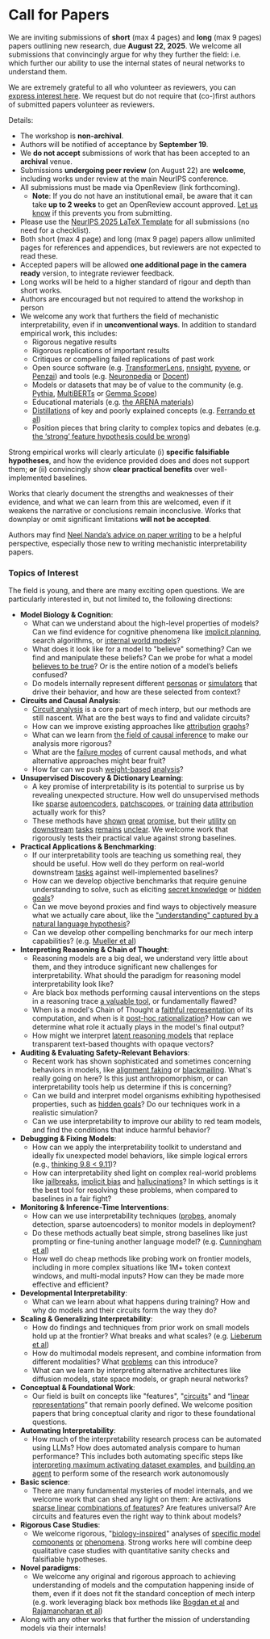 # Call for Papers
We are inviting submissions of **short** (max 4 pages) and **long** (max 9 pages) papers outlining new research, due **August 22, 2025**. We welcome all submissions that convincingly argue for why they further the field: i.e. which further our ability to use the internal states of neural networks to understand them. 

We are extremely grateful to all who volunteer as reviewers, you can [express interest here](https://www.google.com/url?q=https://docs.google.com/forms/d/e/1FAIpQLSdiw1SJllzoTz_nqzDTzTOGb9DV3W_truQyh-WvYj_QGIi7Mg/viewform?usp%3Ddialog&sa=D&source=editors&ust=1754140298945698&usg=AOvVaw237vua4d1u2oafAy5OzIgk). We request but do not require that (co-)first authors of submitted papers volunteer as reviewers. 

Details: 
* The workshop is **non-archival**.
* Authors will be notified of acceptance by **September 19**.
* We **do not accept** submissions of work that has been accepted to an **archival** venue.
* Submissions **undergoing peer review** (on August 22) are **welcome**, including works under review at the main NeurIPS conference.
* All submissions must be made via OpenReview (link forthcoming).
  * **Note**: If you do not have an institutional email, be aware that it can take **up to 2 weeks** to get an OpenReview account approved. [Let us know](mailto:neurips2025@mechinterpworkshop.com) if this prevents you from submitting.
* Please use the [NeurIPS 2025 LaTeX Template](https://www.google.com/url?q=https://media.neurips.cc/Conferences/NeurIPS2025/Styles.zip&sa=D&source=editors&ust=1754140298949613&usg=AOvVaw26AigK67cpOa-7D211NwDm) for all submissions (no need for a checklist).
* Both short (max 4 page) and long (max 9 page) papers allow unlimited pages for references and appendices, but reviewers are not expected to read these.
* Accepted papers will be allowed **one additional page in the camera ready** version, to integrate reviewer feedback.
* Long works will be held to a higher standard of rigour and depth than short works.
* Authors are encouraged but not required to attend the workshop in person
* We welcome any work that furthers the field of mechanistic interpretability, even if in **unconventional ways**. In addition to standard empirical work, this includes:
  * Rigorous negative results
  * Rigorous replications of important results
  * Critiques or compelling failed replications of past work
  * Open source software (e.g. [TransformerLens](https://www.google.com/url?q=https://github.com/neelnanda-io/TransformerLens&sa=D&source=editors&ust=1754140298952890&usg=AOvVaw2sUpOwKeXnR9QF5_316Zil), [nnsight](https://www.google.com/url?q=https://github.com/ndif-team/nnsight&sa=D&source=editors&ust=1754140298953125&usg=AOvVaw0Jo40pypY66ZhCrDcOUrWi), [pyvene](https://www.google.com/url?q=https://github.com/stanfordnlp/pyvene/tree/main/pyvene/models/mlp&sa=D&source=editors&ust=1754140298953305&usg=AOvVaw1oF8tn_NC5HAGnPsF2GNeS), or [Penzai](https://www.google.com/url?q=https://github.com/google-deepmind/penzai&sa=D&source=editors&ust=1754140298953520&usg=AOvVaw2lV8atqf_-x0hZs3dx3z72)) and tools (e.g. [Neuronpedia](https://www.google.com/url?q=http://neuronpedia.org&sa=D&source=editors&ust=1754140298953722&usg=AOvVaw0F8vzlh5l-HQ-j126tUrCb) or [Docent](https://www.google.com/url?q=https://transluce.org/introducing-docent&sa=D&source=editors&ust=1754140298953921&usg=AOvVaw34XzDdw8KvREDrrn6gb_3x))
  * Models or datasets that may be of value to the community (e.g. [Pythia](https://www.google.com/url?q=https://arxiv.org/abs/2304.01373&sa=D&source=editors&ust=1754140298954347&usg=AOvVaw1o-bgNzcifpnxcr2SEC2xQ), [MultiBERTs](https://www.google.com/url?q=https://arxiv.org/abs/2106.16163&sa=D&source=editors&ust=1754140298954531&usg=AOvVaw1Z5xwiQPO5I5QMPxGGfE5_) or [Gemma Scope](https://www.google.com/url?q=https://arxiv.org/abs/2408.05147&sa=D&source=editors&ust=1754140298954741&usg=AOvVaw2J18MrOZ1jjjqkMDqq37Sp))
  * Educational materials (e.g. [the ARENA materials](https://www.google.com/url?q=https://arena3-chapter1-transformer-interp.streamlit.app/&sa=D&source=editors&ust=1754140298955113&usg=AOvVaw0ScYw7MyPvF67xft4UBY97))
  * [Distillations](https://www.google.com/url?q=https://distill.pub/2017/research-debt/&sa=D&source=editors&ust=1754140298955330&usg=AOvVaw2pU2SOpQqte-jFA8s0QCMJ) of key and poorly explained concepts (e.g. [Ferrando et al](https://www.google.com/url?q=https://arxiv.org/abs/2405.00208&sa=D&source=editors&ust=1754140298955586&usg=AOvVaw3u0P0Grfl3dmVoom6unwlB))
  * Position pieces that bring clarity to complex topics and debates (e.g. [the ‘strong’ feature hypothesis could be wrong](https://www.google.com/url?q=https://www.alignmentforum.org/posts/tojtPCCRpKLSHBdpn/the-strong-feature-hypothesis-could-be-wrong&sa=D&source=editors&ust=1754140298956177&usg=AOvVaw2jw26pbsldDP5oY_JW6Bal))

Strong empirical works will clearly articulate (i) **specific falsifiable hypotheses**, and how the evidence provided does and does not support them; **or** (ii) convincingly show **clear practical benefits** over well-implemented baselines. 

Works that clearly document the strengths and weaknesses of their evidence, and what we can learn from this are welcomed, even if it weakens the narrative or conclusions remain inconclusive. Works that downplay or omit significant limitations **will not be accepted**. 

Authors may find [Neel Nanda’s advice on paper writing](https://www.google.com/url?q=https://www.alignmentforum.org/posts/eJGptPbbFPZGLpjsp/highly-opinionated-advice-on-how-to-write-ml-papers&sa=D&source=editors&ust=1754140298957888&usg=AOvVaw2sUzNFWdwXuCizGc6-7Wmw) to be a helpful perspective, especially those new to writing mechanistic interpretability papers. 
### Topics of Interest
The field is young, and there are many exciting open questions. We are particularly interested in, but not limited to, the following directions: 
* **Model Biology & Cognition**:
  * What can we understand about the high-level properties of models? Can we find evidence for cognitive phenomena like [implicit planning](https://www.google.com/url?q=https://transformer-circuits.pub/2025/attribution-graphs/biology.html%23dives-poems&sa=D&source=editors&ust=1754140298959055&usg=AOvVaw0E70dU9GoiDxWy9VER-09k), search algorithms, or [internal world models](https://www.google.com/url?q=https://arxiv.org/abs/2210.13382&sa=D&source=editors&ust=1754140298959265&usg=AOvVaw1OzWqTe2e7kbug9cmzyg_-)?
  * What does it look like for a model to "believe" something? Can we find and manipulate these beliefs? Can we probe for what a model [believes to be true](https://www.google.com/url?q=https://arxiv.org/abs/2310.06824&sa=D&source=editors&ust=1754140298959615&usg=AOvVaw0oDhX86y7gUZ631pYGnucj)? Or is the entire notion of a model’s beliefs confused?
  * Do models internally represent different [personas](https://www.google.com/url?q=https://arxiv.org/abs/2406.12094&sa=D&source=editors&ust=1754140298959977&usg=AOvVaw0M7BPXhD-f1TWSPYAb-NZw) or [simulators](https://www.google.com/url?q=https://www.nature.com/articles/s41586-023-06647-8&sa=D&source=editors&ust=1754140298960146&usg=AOvVaw3DfrTg4wdmTJ2xPsGYUnhY) that drive their behavior, and how are these selected from context?
* **Circuits and Causal Analysis**:
  * [Circuit analysis](https://www.google.com/url?q=https://distill.pub/2020/circuits/zoom-in/&sa=D&source=editors&ust=1754140298960536&usg=AOvVaw2-STmNZfAsfT3iedrRqkKg) is a core part of mech interp, but our methods are still nascent. What are the best ways to find and validate circuits?
  * How can we improve existing approaches like [attribution](https://www.google.com/url?q=https://arxiv.org/abs/2406.11944&sa=D&source=editors&ust=1754140298961070&usg=AOvVaw2mTFxLeJUERGLAyvJMrxf0) [graphs](https://www.google.com/url?q=https://transformer-circuits.pub/2025/attribution-graphs/methods.html&sa=D&source=editors&ust=1754140298961268&usg=AOvVaw0oiVovxJGbA3PXq69OLRbP)?
  * What can we learn from [the field of causal inference](https://www.google.com/url?q=https://arxiv.org/abs/2407.04690&sa=D&source=editors&ust=1754140298961523&usg=AOvVaw0AW1xPt5t5hwosuSk3yOwS) to make our analysis more rigorous?
  * What are the [failure modes](https://www.google.com/url?q=https://arxiv.org/abs/2307.15771&sa=D&source=editors&ust=1754140298961782&usg=AOvVaw1KHF1ss28N_ganAsj1KyRg) of current causal methods, and what alternative approaches might bear fruit?
  * How far can we push [weight-based](https://www.google.com/url?q=https://arxiv.org/abs/2301.05217&sa=D&source=editors&ust=1754140298962078&usg=AOvVaw1MDzoDGfsNVVS-l5SEptZ8) [analysis](https://www.google.com/url?q=https://arxiv.org/abs/2410.08417&sa=D&source=editors&ust=1754140298962178&usg=AOvVaw18Ml8-RHIjQsgcrAW4tSn5)?
* **Unsupervised Discovery & Dictionary Learning**:
  * A key promise of interpretability is its potential to surprise us by revealing unexpected structure. How well do unsupervised methods like [sparse](https://www.google.com/url?q=https://arxiv.org/abs/2103.15949&sa=D&source=editors&ust=1754140298962766&usg=AOvVaw10pBdOP5MpYQ-FMxSR4Sqj) [autoencoders](https://www.google.com/url?q=https://transformer-circuits.pub/2023/monosemantic-features&sa=D&source=editors&ust=1754140298962913&usg=AOvVaw1h1fIaq8Q-W7gmOt3-8aLZ), [patch](https://www.google.com/url?q=https://arxiv.org/abs/2401.06102&sa=D&source=editors&ust=1754140298963041&usg=AOvVaw1YV-ZTYNUAn3UMQqFmJfz5)[scopes](https://www.google.com/url?q=https://arxiv.org/abs/2403.10949v2&sa=D&source=editors&ust=1754140298963138&usg=AOvVaw1s0ei8fWuqL9RnhCFWKk7K), or [training](https://www.google.com/url?q=https://proceedings.mlr.press/v70/koh17a?ref%3Dhttps://githubhelp.com&sa=D&source=editors&ust=1754140298963270&usg=AOvVaw3agQ5wtJGfyunmFhkuhS1J) [data](https://www.google.com/url?q=https://arxiv.org/abs/2308.03296&sa=D&source=editors&ust=1754140298963369&usg=AOvVaw0Pur3jO5zwlE07jxXW-wnp) [attribution](https://www.google.com/url?q=https://arxiv.org/abs/2205.11482&sa=D&source=editors&ust=1754140298963461&usg=AOvVaw27-kKzc2xjathkxoGFVz5h) actually work for this?
  * These methods have [shown](https://www.google.com/url?q=https://transformer-circuits.pub/2024/scaling-monosemanticity/index.html&sa=D&source=editors&ust=1754140298963693&usg=AOvVaw3mwCfZUU3nCUaGwia27m8Z) [great](https://www.google.com/url?q=https://transformer-circuits.pub/2025/attribution-graphs/biology.html&sa=D&source=editors&ust=1754140298963807&usg=AOvVaw1snPYFio9zGS8wY8NAJQgA) [promise](https://www.google.com/url?q=https://arxiv.org/abs/2503.10965&sa=D&source=editors&ust=1754140298963901&usg=AOvVaw0XbkzpY6Bj6FgHvVse-evo), but their [utility](https://www.google.com/url?q=https://arxiv.org/abs/2502.16681&sa=D&source=editors&ust=1754140298964030&usg=AOvVaw2qQEW-qaGxd6AIKTHafzms) [on](https://www.google.com/url?q=https://www.tilderesearch.com/blog/sieve&sa=D&source=editors&ust=1754140298964126&usg=AOvVaw37kG947lKBeP2eaHtjbWIq) [downstream](https://www.google.com/url?q=https://arxiv.org/abs/2501.17148&sa=D&source=editors&ust=1754140298964257&usg=AOvVaw0UaXyzeirk_DQex-xCUesY) [tasks](https://www.google.com/url?q=https://transformer-circuits.pub/2024/features-as-classifiers/index.html&sa=D&source=editors&ust=1754140298964424&usg=AOvVaw10Ofqzq-AgI_FW1GV2DEVy) [remains](https://www.google.com/url?q=https://arxiv.org/abs/2502.04382&sa=D&source=editors&ust=1754140298964563&usg=AOvVaw1d0lylmEdQEnWkQuUd7vkB) [unclear](https://www.google.com/url?q=https://www.alignmentforum.org/posts/4uXCAJNuPKtKBsi28/negative-results-for-saes-on-downstream-tasks&sa=D&source=editors&ust=1754140298964713&usg=AOvVaw1u4SGcZKD29dYiS-DY4ZZu). We welcome work that rigorously tests their practical value against strong baselines.
* **Practical Applications & Benchmarking**:
  * If our interpretability tools are teaching us something real, they should be useful. How well do they perform on real-world downstream [tasks](https://www.google.com/url?q=https://www.lesswrong.com/posts/wGRnzCFcowRCrpX4Y/downstream-applications-as-validation-of-interpretability&sa=D&source=editors&ust=1754140298965531&usg=AOvVaw2qtUSIVRCjrLaGuqgt0rew) against well-implemented baselines?
  * How can we develop objective benchmarks that require genuine understanding to solve, such as eliciting [secret knowledge](https://www.google.com/url?q=https://arxiv.org/abs/2505.14352&sa=D&source=editors&ust=1754140298965891&usg=AOvVaw0VTgfGQerB8iTiUPN_j86e) or [hidden goals](https://www.google.com/url?q=https://arxiv.org/abs/2503.10965&sa=D&source=editors&ust=1754140298965992&usg=AOvVaw0zMt837r5_Pp3eK3tUOwEt)?
  * Can we move beyond proxies and find ways to objectively measure what we actually care about, like the ["understanding" captured by a natural language hypothesis](https://www.google.com/url?q=https://arxiv.org/abs/2502.04382&sa=D&source=editors&ust=1754140298966357&usg=AOvVaw1Bqygia2tADjmjfWReApq2)?
  * Can we develop other compelling benchmarks for our mech interp capabilities? (e.g. [Mueller et al](https://www.google.com/url?q=https://arxiv.org/abs/2504.13151&sa=D&source=editors&ust=1754140298966607&usg=AOvVaw0n45dUvFY2chEwB_oSMAjA))
* **Interpreting Reasoning & Chain of Thought**:
  * Reasoning models are a big deal, we understand very little about them, and they introduce significant new challenges for interpretability. What should the paradigm for reasoning model interpretability look like?
  * Are black box methods performing causal interventions on the steps in a reasoning trace [a valuable tool](https://www.google.com/url?q=https://arxiv.org/abs/2506.19143&sa=D&source=editors&ust=1754140298967403&usg=AOvVaw0KbrsA9oLaNoJ6q2cQ1nE7), or fundamentally flawed?
  * When is a model's Chain of Thought a [faithful representation](https://www.google.com/url?q=https://arxiv.org/abs/2305.04388&sa=D&source=editors&ust=1754140298967738&usg=AOvVaw3bAziSSdGW0zj2iuVTY4mF) of its computation, and when is it [post-hoc rationalization](https://www.google.com/url?q=https://arxiv.org/abs/2503.08679&sa=D&source=editors&ust=1754140298967915&usg=AOvVaw3upz_K3Jj71_2joO5Gi_Gp)? How can we determine what role it actually plays in the model's final output?
  * How might we interpret [latent reasoning models](https://www.google.com/url?q=https://arxiv.org/abs/2412.06769&sa=D&source=editors&ust=1754140298968228&usg=AOvVaw0rLwg2hgcb9doNpKGLbdnu) that replace transparent text-based thoughts with opaque vectors?
* **Auditing & Evaluating Safety-Relevant Behaviors**:
  * Recent work has shown sophisticated and sometimes concerning behaviors in models, like [alignment faking](https://www.google.com/url?q=https://arxiv.org/abs/2412.14093&sa=D&source=editors&ust=1754140298968814&usg=AOvVaw0YXa3Wgz6xKmw8YyiyXgTJ) or [blackmailing](https://www.google.com/url?q=https://www.anthropic.com/research/agentic-misalignment&sa=D&source=editors&ust=1754140298968947&usg=AOvVaw2Xzh528tgERVqljuQVhOXT). What's really going on here? Is this just anthropomorphism, or can interpretability tools help us determine if this is concerning?
  * Can we build and interpret model organisms exhibiting hypothesised properties, such as [hidden goals](https://www.google.com/url?q=https://arxiv.org/abs/2503.10965&sa=D&source=editors&ust=1754140298969400&usg=AOvVaw1wt6U4pPwbai3gKfJCkvNh)? Do our techniques work in a realistic simulation?
  * Can we use interpretability to improve our ability to red team models, and find the conditions that induce harmful behavior?
* **Debugging & Fixing Models**:
  * How can we apply the interpretability toolkit to understand and ideally fix unexpected model behaviors, like simple logical errors (e.g., [thinking 9.8 < 9.11](https://www.google.com/url?q=https://transluce.org/observability-interface&sa=D&source=editors&ust=1754140298970436&usg=AOvVaw32OBFkb11plUhSzw1ekc_y))?
  * How can interpretability shed light on complex real-world problems like [jailbreaks](https://www.google.com/url?q=https://transformer-circuits.pub/2025/attribution-graphs/biology.html%23dives-jailbreak&sa=D&source=editors&ust=1754140298970727&usg=AOvVaw3zCtMSPN2kslEeE_9o6-XP), [implicit bias](https://www.google.com/url?q=https://arxiv.org/abs/2506.10922&sa=D&source=editors&ust=1754140298970903&usg=AOvVaw3ymQkGtazOa-pyzgkVscTM) and [hallucinations](https://www.google.com/url?q=https://arxiv.org/abs/2411.14257&sa=D&source=editors&ust=1754140298971077&usg=AOvVaw0uiTBMATbZoPfmIpI5pbWX)? In which settings is it the best tool for resolving these problems, when compared to baselines in a fair fight?
* **Monitoring & Inference-Time Interventions**:
  * How can we use interpretability techniques ([probes](https://www.google.com/url?q=https://arxiv.org/abs/2102.12452&sa=D&source=editors&ust=1754140298971783&usg=AOvVaw2Ov0jNo2PBR-ljCB5n95u1), anomaly detection, sparse autoencoders) to monitor models in deployment?
  * Do these methods actually beat simple, strong baselines like just prompting or fine-tuning another language model? (e.g. [Cunningham et al](https://www.google.com/url?q=https://alignment.anthropic.com/2025/cheap-monitors/&sa=D&source=editors&ust=1754140298972302&usg=AOvVaw0K2DdJ7siwZ4dPc9QgD9Zp))
  * How well do cheap methods like probing work on frontier models, including in more complex situations like 1M+ token context windows, and multi-modal inputs? How can they be made more effective and efficient?
* **Developmental Interpretability**:
  * What can we learn about what happens during training? How and why do models and their circuits form the way they do?
* **Scaling & Generalizing Interpretability**:
  * How do findings and techniques from prior work on small models hold up at the frontier? What breaks and what scales? (e.g. [Lieberum et al](https://www.google.com/url?q=https://arxiv.org/abs/2307.09458&sa=D&source=editors&ust=1754140298973488&usg=AOvVaw3oehZOA4lQLmjzX6MpIWtB))
  * How do multimodal models represent, and combine information from different modalities? What [problems](https://www.google.com/url?q=https://openreview.net/pdf?id%3DVUhRdZp8ke&sa=D&source=editors&ust=1754140298973902&usg=AOvVaw2EQk0C7FaIQOjkC8ZRz47T) can this introduce?
  * What can we learn by interpreting alternative architectures like diffusion models, state space models, or graph neural networks?
* **Conceptual & Foundational Work**:
  * Our field is built on concepts like "features", "[circuits](https://www.google.com/url?q=https://distill.pub/2020/circuits/zoom-in/&sa=D&source=editors&ust=1754140298974854&usg=AOvVaw32qpscWZuEk9I6VFI_T1I9)" and “[linear representations](https://www.google.com/url?q=https://transformer-circuits.pub/2024/july-update/index.html%23linear-representations&sa=D&source=editors&ust=1754140298975050&usg=AOvVaw2U11u0iVacV7h9BKgS2wIQ)” that remain poorly defined. We welcome position papers that bring conceptual clarity and rigor to these foundational questions.
* **Automating Interpretability**:
  * How much of the interpretability research process can be automated using LLMs? How does automated analysis compare to human performance? This includes both automating specific steps like [interpreting maximum activating dataset examples](https://www.google.com/url?q=https://openaipublic.blob.core.windows.net/neuron-explainer/paper/index.html&sa=D&source=editors&ust=1754140298976067&usg=AOvVaw09x6ZpOCNYswLU4dxOOC-w), and [building an agent](https://www.google.com/url?q=https://arxiv.org/abs/2404.14394&sa=D&source=editors&ust=1754140298976270&usg=AOvVaw0QkI8jmWLr9P8B0ly2Ilih) to perform some of the research work autonomously
* **Basic science**:
  * There are many fundamental mysteries of model internals, and we welcome work that can shed any light on them: Are activations [sparse linear](https://www.google.com/url?q=https://arxiv.org/abs/1601.03764&sa=D&source=editors&ust=1754140298976901&usg=AOvVaw0KtlGZcOQ6rlDJqbo1h4bk) [combinations of features](https://www.google.com/url?q=https://transformer-circuits.pub/2022/toy_model/index.html&sa=D&source=editors&ust=1754140298977058&usg=AOvVaw2ogHjXibGCmJ_cru716jPy)? Are features universal? Are circuits and features even the right way to think about models?
* **Rigorous Case Studies**:
  * We welcome rigorous, "[biology-inspired](https://www.google.com/url?q=https://distill.pub/2020/circuits/curve-circuits/&sa=D&source=editors&ust=1754140298977697&usg=AOvVaw16jh7DTf8rNxuQHtxfJ-zL)" analyses of [specific model](https://www.google.com/url?q=https://arxiv.org/abs/2310.04625&sa=D&source=editors&ust=1754140298977892&usg=AOvVaw23fBL3pvq2SU13AOdl3cUI) [components](https://www.google.com/url?q=https://transformer-circuits.pub/2024/scaling-monosemanticity/index.html&sa=D&source=editors&ust=1754140298978058&usg=AOvVaw0GfR8-paH07Y0RPYsuudkV) [or](https://www.google.com/url?q=https://arxiv.org/abs/2305.01610&sa=D&source=editors&ust=1754140298978184&usg=AOvVaw3ZDib27LGoVgs7pR3AfP3d) [phenomena](https://www.google.com/url?q=https://arxiv.org/abs/2306.09346&sa=D&source=editors&ust=1754140298978282&usg=AOvVaw3bGHc6sh-CvIs2lrt6Rran). Strong works here will combine deep qualitative case studies with quantitative sanity checks and falsifiable hypotheses.
* **Novel paradigms**:
  * We welcome any original and rigorous approach to achieving understanding of models and the computation happening inside of them, even if it does not fit the standard conception of mech interp (e.g. work leveraging black box methods like [Bogdan et al](https://www.google.com/url?q=https://arxiv.org/abs/2506.19143&sa=D&source=editors&ust=1754140298979162&usg=AOvVaw2BcuVQ6bkoU8kp85zyaFdF) and [Rajamanoharan et al](https://www.google.com/url?q=https://www.alignmentforum.org/posts/wnzkjSmrgWZaBa2aC/self-preservation-or-instruction-ambiguity-examining-the&sa=D&source=editors&ust=1754140298979373&usg=AOvVaw0M3Lqu0mHzFAev_Au-2gIR))
* Along with any other works that further the mission of understanding models via their internals!